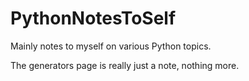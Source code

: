PythonNotesToSelf
=================

Mainly notes to myself on various Python topics.

The generators page is really just a note, nothing more.
